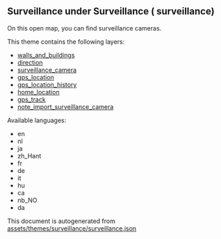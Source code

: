 

 Surveillance under Surveillance ( surveillance) 
-------------------------------------------------



On this open map, you can find surveillance cameras.

This theme contains the following layers:



  - [walls_and_buildings](../Layers/walls_and_buildings.md)
  - [direction](../Layers/direction.md)
  - [surveillance_camera](../Layers/surveillance_camera.md)
  - [gps_location](../Layers/gps_location.md)
  - [gps_location_history](../Layers/gps_location_history.md)
  - [home_location](../Layers/home_location.md)
  - [gps_track](../Layers/gps_track.md)
  - [note_import_surveillance_camera](../Layers/note_import_surveillance_camera.md)


Available languages:



  - en
  - nl
  - ja
  - zh_Hant
  - fr
  - de
  - it
  - hu
  - ca
  - nb_NO
  - da
 

This document is autogenerated from [assets/themes/surveillance/surveillance.json](https://github.com/pietervdvn/MapComplete/blob/develop/assets/themes/surveillance/surveillance.json)